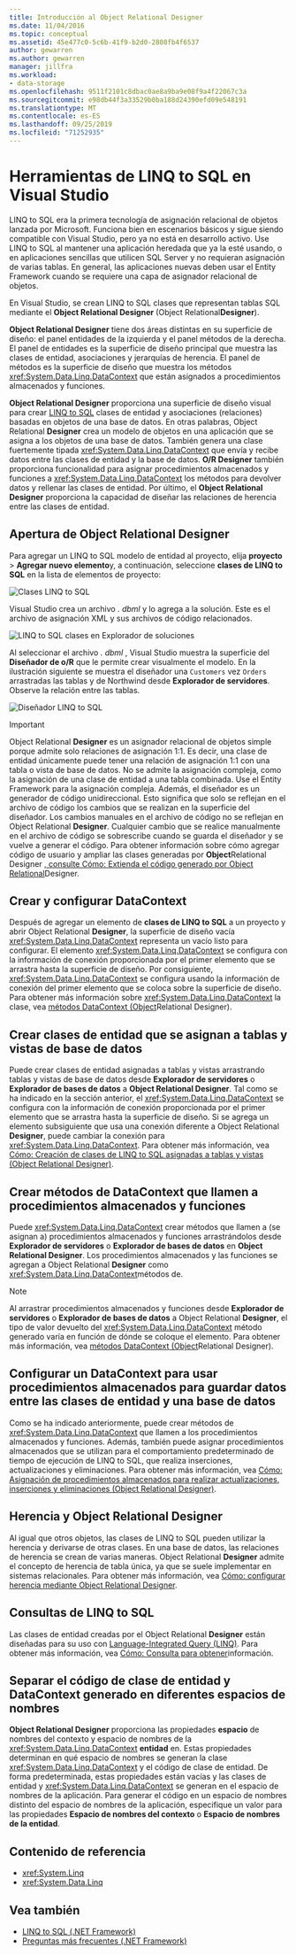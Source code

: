 ```yaml
---
title: Introducción al Object Relational Designer
ms.date: 11/04/2016
ms.topic: conceptual
ms.assetid: 45e477c0-5c6b-41f9-b2d0-2808fb4f6537
author: gewarren
ms.author: gewarren
manager: jillfra
ms.workload:
- data-storage
ms.openlocfilehash: 9511f2101c8dbac0ae8a9ba9e08f9a4f22067c3a
ms.sourcegitcommit: e98db44f3a33529b0ba188d24390efd09e548191
ms.translationtype: MT
ms.contentlocale: es-ES
ms.lasthandoff: 09/25/2019
ms.locfileid: "71252935"
---
```

# <a name="linq-to-sql-tools-in-visual-studio"></a>Herramientas de LINQ to SQL en Visual Studio

LINQ to SQL era la primera tecnología de asignación relacional de objetos lanzada por Microsoft. Funciona bien en escenarios básicos y sigue siendo compatible con Visual Studio, pero ya no está en desarrollo activo. Use LINQ to SQL al mantener una aplicación heredada que ya la esté usando, o en aplicaciones sencillas que utilicen SQL Server y no requieran asignación de varias tablas. En general, las aplicaciones nuevas deben usar el Entity Framework cuando se requiere una capa de asignador relacional de objetos.

En Visual Studio, se crean LINQ to SQL clases que representan tablas SQL mediante el **Object Relational Designer** (Object Relational**Designer**).

**Object Relational Designer** tiene dos áreas distintas en su superficie de diseño: el panel entidades de la izquierda y el panel métodos de la derecha. El panel de entidades es la superficie de diseño principal que muestra las clases de entidad, asociaciones y jerarquías de herencia. El panel de métodos es la superficie de diseño que muestra los métodos <xref:System.Data.Linq.DataContext> que están asignados a procedimientos almacenados y funciones.

**Object Relational Designer** proporciona una superficie de diseño visual para crear [LINQ to SQL](/dotnet/framework/data/adonet/sql/linq/index) clases de entidad y asociaciones (relaciones) basadas en objetos de una base de datos. En otras palabras, Object Relational **Designer** crea un modelo de objetos en una aplicación que se asigna a los objetos de una base de datos. También genera una clase fuertemente tipada <xref:System.Data.Linq.DataContext> que envía y recibe datos entre las clases de entidad y la base de datos. **O/R Designer** también proporciona funcionalidad para asignar procedimientos almacenados y funciones a <xref:System.Data.Linq.DataContext> los métodos para devolver datos y rellenar las clases de entidad. Por último, el **Object Relational Designer** proporciona la capacidad de diseñar las relaciones de herencia entre las clases de entidad.

## <a name="open-the-or-designer"></a>Apertura de Object Relational Designer

Para agregar un LINQ to SQL modelo de entidad al proyecto, elija **proyecto** > **Agregar nuevo elemento**y, a continuación, seleccione **clases de LINQ to SQL** en la lista de elementos de proyecto:

![Clases LINQ to SQL](../data-tools/media/raddata-linq-to-sql-classes.png)

Visual Studio crea un archivo *. dbml* y lo agrega a la solución. Este es el archivo de asignación XML y sus archivos de código relacionados.

![LINQ to SQL clases en Explorador de soluciones](../data-tools/media/raddata-linq-to-sql-classes-in-solution-explorer.png)

Al seleccionar el archivo *. dbml* , Visual Studio muestra la superficie del **Diseñador de o/R** que le permite crear visualmente el modelo. En la ilustración siguiente se muestra el diseñador una `Customers` vez `Orders` arrastradas las tablas y de Northwind desde **Explorador de servidores**. Observe la relación entre las tablas.

![Diseñador LINQ to SQL](../data-tools/media/raddata-linq-to-sql-designer.png)

> [!IMPORTANT]
> Object Relational **Designer** es un asignador relacional de objetos simple porque admite solo relaciones de asignación 1:1. Es decir, una clase de entidad únicamente puede tener una relación de asignación 1:1 con una tabla o vista de base de datos. No se admite la asignación compleja, como la asignación de una clase de entidad a una tabla combinada. Use el Entity Framework para la asignación compleja. Además, el diseñador es un generador de código unidireccional. Esto significa que solo se reflejan en el archivo de código los cambios que se realizan en la superficie del diseñador. Los cambios manuales en el archivo de código no se reflejan en Object Relational **Designer**. Cualquier cambio que se realice manualmente en el archivo de código se sobrescribe cuando se guarda el diseñador y se vuelve a generar el código. Para obtener información sobre cómo agregar código de usuario y ampliar las clases generadas por **Object**Relational Designer [, consulte Cómo: Extienda el código generado por Object Relational](../data-tools/how-to-extend-code-generated-by-the-o-r-designer.md)Designer.

## <a name="create-and-configure-the-datacontext"></a>Crear y configurar DataContext

Después de agregar un elemento de **clases de LINQ to SQL** a un proyecto y abrir Object Relational **Designer**, la superficie de diseño vacía <xref:System.Data.Linq.DataContext> representa un vacío listo para configurar. El elemento <xref:System.Data.Linq.DataContext> se configura con la información de conexión proporcionada por el primer elemento que se arrastra hasta la superficie de diseño. Por consiguiente, <xref:System.Data.Linq.DataContext> se configura usando la información de conexión del primer elemento que se coloca sobre la superficie de diseño. Para obtener más información sobre <xref:System.Data.Linq.DataContext> la clase, vea [métodos DataContext (Object](../data-tools/datacontext-methods-o-r-designer.md)Relational Designer).

## <a name="create-entity-classes-that-map-to-database-tables-and-views"></a>Crear clases de entidad que se asignan a tablas y vistas de base de datos

Puede crear clases de entidad asignadas a tablas y vistas arrastrando tablas y vistas de base de datos desde **Explorador de servidores** o **Explorador de bases de datos** a **Object Relational Designer**. Tal como se ha indicado en la sección anterior, el <xref:System.Data.Linq.DataContext> se configura con la información de conexión proporcionada por el primer elemento que se arrastra hasta la superficie de diseño. Si se agrega un elemento subsiguiente que usa una conexión diferente a Object Relational **Designer**, puede cambiar la conexión para <xref:System.Data.Linq.DataContext>. Para obtener más información, vea [Cómo: Creación de clases de LINQ to SQL asignadas a tablas y vistas (Object Relational Designer)](../data-tools/how-to-create-linq-to-sql-classes-mapped-to-tables-and-views-o-r-designer.md).

## <a name="create-datacontext-methods-that-call-stored-procedures-and-functions"></a>Crear métodos de DataContext que llamen a procedimientos almacenados y funciones

Puede <xref:System.Data.Linq.DataContext> crear métodos que llamen a (se asignan a) procedimientos almacenados y funciones arrastrándolos desde **Explorador de servidores** o **Explorador de bases de datos** en **Object Relational Designer**. Los procedimientos almacenados y las funciones se agregan a Object Relational **Designer** como <xref:System.Data.Linq.DataContext>métodos de.

> [!NOTE]
> Al arrastrar procedimientos almacenados y funciones desde **Explorador de servidores** o **Explorador de bases de datos** a Object Relational **Designer**, el tipo de valor devuelto del <xref:System.Data.Linq.DataContext> método generado varía en función de dónde se coloque el elemento. Para obtener más información, vea [métodos DataContext (Object](../data-tools/datacontext-methods-o-r-designer.md)Relational Designer).

## <a name="configure-a-datacontext-to-use-stored-procedures-to-save-data-between-entity-classes-and-a-database"></a>Configurar un DataContext para usar procedimientos almacenados para guardar datos entre las clases de entidad y una base de datos

Como se ha indicado anteriormente, puede crear métodos de <xref:System.Data.Linq.DataContext> que llamen a los procedimientos almacenados y funciones. Además, también puede asignar procedimientos almacenados que se utilizan para el comportamiento predeterminado de tiempo de ejecución de LINQ to SQL, que realiza inserciones, actualizaciones y eliminaciones. Para obtener más información, vea [Cómo: Asignación de procedimientos almacenados para realizar actualizaciones, inserciones y eliminaciones (Object Relational Designer)](../data-tools/how-to-assign-stored-procedures-to-perform-updates-inserts-and-deletes-o-r-designer.md).

## <a name="inheritance-and-the-or-designer"></a>Herencia y Object Relational Designer

Al igual que otros objetos, las clases de LINQ to SQL pueden utilizar la herencia y derivarse de otras clases. En una base de datos, las relaciones de herencia se crean de varias maneras. Object Relational **Designer** admite el concepto de herencia de tabla única, ya que se suele implementar en sistemas relacionales. Para obtener más información, vea [Cómo: configurar herencia mediante Object Relational Designer](../data-tools/how-to-configure-inheritance-by-using-the-o-r-designer.md).

## <a name="linq-to-sql-queries"></a>Consultas de LINQ to SQL

Las clases de entidad creadas por el Object Relational **Designer** están diseñadas para su uso con [Language-Integrated Query (LINQ)](/dotnet/csharp/linq/). Para obtener más información, vea [Cómo: Consulta para obtener](/dotnet/framework/data/adonet/sql/linq/how-to-query-for-information)información.

## <a name="separate-the-generated-datacontext-and-entity-class-code-into-different-namespaces"></a>Separar el código de clase de entidad y DataContext generado en diferentes espacios de nombres

**Object Relational Designer** proporciona las propiedades **espacio** de nombres del contexto y espacio de nombres de la <xref:System.Data.Linq.DataContext> **entidad** en. Estas propiedades determinan en qué espacio de nombres se generan la clase <xref:System.Data.Linq.DataContext> y el código de clase de entidad. De forma predeterminada, estas propiedades están vacías y las clases de entidad y <xref:System.Data.Linq.DataContext> se generan en el espacio de nombres de la aplicación. Para generar el código en un espacio de nombres distinto del espacio de nombres de la aplicación, especifique un valor para las propiedades **Espacio de nombres del contexto** o **Espacio de nombres de la entidad**.

## <a name="reference-content"></a>Contenido de referencia

- <xref:System.Linq>
- <xref:System.Data.Linq>

## <a name="see-also"></a>Vea también

- [LINQ to SQL (.NET Framework)](/dotnet/framework/data/adonet/sql/linq/index)
- [Preguntas más frecuentes (.NET Framework)](/dotnet/framework/data/adonet/sql/linq/frequently-asked-questions)